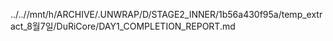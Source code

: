 ../..//mnt/h/ARCHIVE/.UNWRAP/D/STAGE2_INNER/1b56a430f95a/temp_extract_8월7일/DuRiCore/DAY1_COMPLETION_REPORT.md